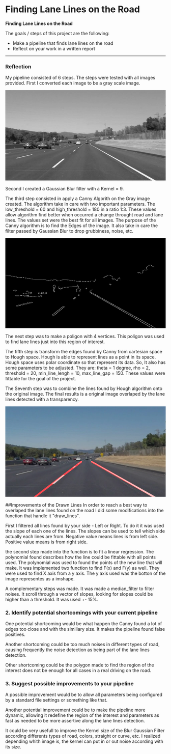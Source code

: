 # **Finding Lane Lines on the Road** 

**Finding Lane Lines on the Road**

The goals / steps of this project are the following:
* Make a pipeline that finds lane lines on the road
* Reflect on your work in a written report


[//]: # (Image References)

[image1]: ./examples/grayscale.jpg "Grayscale"

---

### Reflection

My pipeline consisted of 6 steps. The steps were tested with all images provided. 
First I converted each image to be a gray scale image.

[image2]: ./project_output/images/solidWhiteCurve_grayscale.jpeg "SolidWhiteCurve"
![alt text][image2]

Second I created a Gaussian Blur filter with a Kernel = 9.

The third step consisted in apply a Canny Algorith on the Gray image created. The algorithm take in care with two important parameters. The low_threshold = 60 and high_threshold = 180 in a ratio 1:3. These values allow algorithm find better when occurred a change throught road and lane lines. The values set were the best fit for all images. 
The purpose of the Canny algorithm is to find the Edges of the image. It also take in care the filter passed by Gaussian Blur to drop grubbiness, noise, etc. 

[image3]: ./project_output/images/solidWhiteCurve_canny.jpeg "Canny"
![alt text][image3]

The next step was to make a poligon with 4 vertices. This poligon was used to find lane lines just into this region of interest. 

The fifth step is transform the edges found by Canny from cartesian space to Hough space. Hough is able to represent lines as a point in its space. Hough space uses polar coordinate so that represent its data. So, It also has some parameters to be adjusted. They are: theta = 1 degree, rho = 2, threshold = 20, min_line_lengh = 10, max_line_gap = 150. These values were fittable for the goal of the project. 

The Seventh step was to combine the lines found by Hough algorithm onto the original image. The final results is a original image overlaped by the lane lines detected with a transparency. 

[image4]: ./project_output/images/solidWhiteCurve_combination.jpeg "Combination"
![alt text][image4]

##Improvements of the Drawn Lines
In order to reach a best way to overlaped the lane lines found on the road I did some modifications into the function that handle it "draw_lines".

First I filtered all lines found by your side - Left or Right. To do it it was used the slope of each one of the lines. The slopes can be used to tell which side actually each lines are from. Negative value means lines is from left side. Positive value means is from right side.

the second step made into the function is to fit a linear regression. The polynomial found describes how the line could be fittable with all points used. The polynomial was used to found the points of the new line that will make.
It was implemented two function to find F(x) and F(y) as well. They were used to find X axis from a y axis. The y axis used was the botton of the image representes as a imshape. 

A complementary steps was made. It was made a median_filter to filter noises. It scroll through a vector of slopes, looking for slopes could be higher than a threshold. It was used +- 15%.


### 2. Identify potential shortcomings with your current pipeline

One potential shortcoming would be what happen the Canny found a lot of edges too close and with the similiary size. It makes the pipeline found false positives.

Another shortcoming could be too much noises in different types of road, causing frequently the noise detection as being part of the lane lines detection. 

Other shortcoming could be the polygon made to find the region of the interest does not be enough for all cases in a real driving on the road. 



### 3. Suggest possible improvements to your pipeline

A possible improvement would be to allow all parameters being configured by a standard file settings or something like that.

Another potential improvement could be to make the pipeline more dynamic, allowing it redefine the region of the interest and parameters as fast as needed to be more assertive along the lane lines detection.

It could be very usefull to improve the Kernel size of the Blur Gaussian Filter according differents types of road, colors, straight or curve, etc. I realized depending whith image is, the kernel can put in or out noise according with its size.
